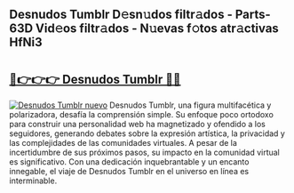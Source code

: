## Desnudos Tumblr D𝚎sn𝚞dos filtr𝚊dos - Parts-63D Vid𝚎os filtr𝚊dos - N𝚞evas f𝚘tos atr𝚊ctivas HfNi3

# <h2><a href="http://mb3vn6z.tromn.icu/?c=Desnudos+Tumblr">🔗👉👉👉 Desnudos Tumblr 🔗🔗</a></h2>

[![Desnudos Tumblr nuevo](https://i.imgur.com/pEAQMta.gif)](http://mb3vn6z.tromn.icu/?c=Desnudos+Tumblr)
Desnudos Tumblr, una figura multifacética y polarizadora, desafía la comprensión simple. Su enfoque poco ortodoxo para construir una personalidad web ha magnetizado y ofendido a los seguidores, generando debates sobre la expresión artística, la privacidad y las complejidades de las comunidades virtuales. A pesar de la incertidumbre de sus próximos pasos, su impacto en la comunidad virtual es significativo. Con una dedicación inquebrantable y un encanto innegable, el viaje de Desnudos Tumblr en el universo en línea es interminable.
